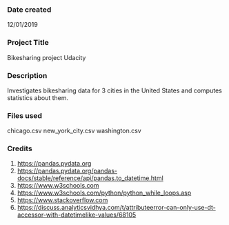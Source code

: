 ### Date created
12/01/2019

### Project Title
Bikesharing project Udacity

### Description
Investigates bikesharing data for 3 cities in the United States and computes statistics about them.

### Files used
chicago.csv
new_york_city.csv
washington.csv

### Credits
1. https://pandas.pydata.org
2. https://pandas.pydata.org/pandas-docs/stable/reference/api/pandas.to_datetime.html
3. https://www.w3schools.com
4. https://www.w3schools.com/python/python_while_loops.asp
5. https://www.stackoverflow.com
6. https://discuss.analyticsvidhya.com/t/attributeerror-can-only-use-dt-accessor-with-datetimelike-values/68105
